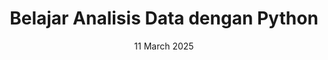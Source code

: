 ---
title: "Belajar Analisis Data dengan Python"
institution: "Dicoding Indonesia"
date: "11 March 2025"
credential: "RVZKWM2MMZD5"
image: /images/certificate/analisis-data-python.png
link: https://www.dicoding.com/certificates/RVZKWM2MMZD5
collection: certificate
---